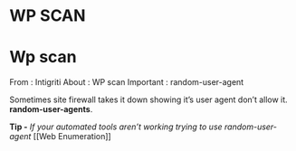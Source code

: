 # WP SCAN

# Wp scan

From : Intigriti About : WP scan Important : random-user-agent

Sometimes site firewall takes it down showing it’s user agent don’t allow it. **random-user-agents**.

**Tip -** *If your automated tools aren’t working trying to use random-user-agent* [[Web Enumeration]]